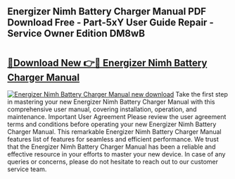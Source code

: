 ## Energizer Nimh Battery Charger Manual PDF Download Free - Part-5xY User Guide Repair - Service Owner Edition DM8wB

# <h2><a href="http://bc25021.oget.top/?id=Energizer+Nimh+Battery+Charger+Manual">🔗Download New 👉🔴 Energizer Nimh Battery Charger Manual</a></h2>

[![Energizer Nimh Battery Charger Manual new download](https://i.imgur.com/5g1atiW.png)](http://bc25021.oget.top/?id=Energizer+Nimh+Battery+Charger+Manual)
Take the first step in mastering your new Energizer Nimh Battery Charger Manual with this comprehensive user manual, covering installation, operation, and maintenance. Important User Agreement Please review the user agreement terms and conditions before operating your new Energizer Nimh Battery Charger Manual. This remarkable Energizer Nimh Battery Charger Manual features list of features for seamless and efficient performance. We trust that the Energizer Nimh Battery Charger Manual has been a reliable and effective resource in your efforts to master your new device. In case of any queries or concerns, please do not hesitate to reach out to our customer service team.
